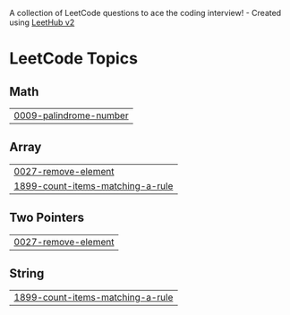 A collection of LeetCode questions to ace the coding interview! - Created using [LeetHub v2](https://github.com/arunbhardwaj/LeetHub-2.0)
<!---LeetCode Topics Start-->
# LeetCode Topics
## Math
|  |
| ------- |
| [0009-palindrome-number](https://github.com/Cez-An/leetcode/tree/master/0009-palindrome-number) |
## Array
|  |
| ------- |
| [0027-remove-element](https://github.com/Cez-An/leetcode/tree/master/0027-remove-element) |
| [1899-count-items-matching-a-rule](https://github.com/Cez-An/leetcode/tree/master/1899-count-items-matching-a-rule) |
## Two Pointers
|  |
| ------- |
| [0027-remove-element](https://github.com/Cez-An/leetcode/tree/master/0027-remove-element) |
## String
|  |
| ------- |
| [1899-count-items-matching-a-rule](https://github.com/Cez-An/leetcode/tree/master/1899-count-items-matching-a-rule) |
<!---LeetCode Topics End-->